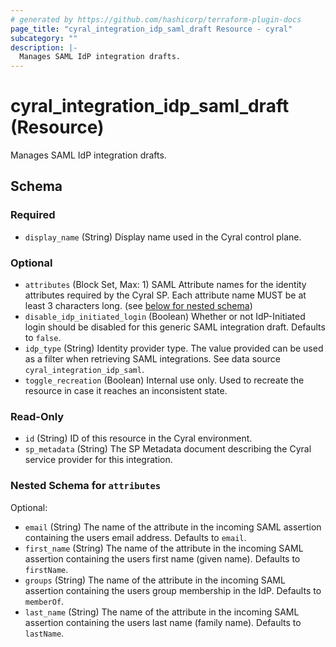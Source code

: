 ```yaml
---
# generated by https://github.com/hashicorp/terraform-plugin-docs
page_title: "cyral_integration_idp_saml_draft Resource - cyral"
subcategory: ""
description: |-
  Manages SAML IdP integration drafts.
---
```


# cyral_integration_idp_saml_draft (Resource)

Manages SAML IdP integration drafts.

<!-- schema generated by tfplugindocs -->

## Schema

### Required

- `display_name` (String) Display name used in the Cyral control plane.

### Optional

- `attributes` (Block Set, Max: 1) SAML Attribute names for the identity attributes required by the Cyral SP. Each attribute name MUST be at least 3 characters long. (see [below for nested schema](#nestedblock--attributes))
- `disable_idp_initiated_login` (Boolean) Whether or not IdP-Initiated login should be disabled for this generic SAML integration draft. Defaults to `false`.
- `idp_type` (String) Identity provider type. The value provided can be used as a filter when retrieving SAML integrations. See data source `cyral_integration_idp_saml`.
- `toggle_recreation` (Boolean) Internal use only. Used to recreate the resource in case it reaches an inconsistent state.

### Read-Only

- `id` (String) ID of this resource in the Cyral environment.
- `sp_metadata` (String) The SP Metadata document describing the Cyral service provider for this integration.

<a id="nestedblock--attributes"></a>

### Nested Schema for `attributes`

Optional:

- `email` (String) The name of the attribute in the incoming SAML assertion containing the users email address. Defaults to `email`.
- `first_name` (String) The name of the attribute in the incoming SAML assertion containing the users first name (given name). Defaults to `firstName`.
- `groups` (String) The name of the attribute in the incoming SAML assertion containing the users group membership in the IdP. Defaults to `memberOf`.
- `last_name` (String) The name of the attribute in the incoming SAML assertion containing the users last name (family name). Defaults to `lastName`.
